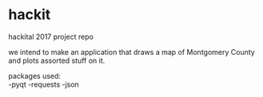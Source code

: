 # hackit

hackital 2017 project repo

we intend to make an application that draws a map of Montgomery County and plots assorted stuff on it. 


packages used:
<br> -pyqt
-requests
-json
